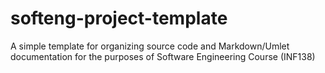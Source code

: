 # softeng-project-template
A simple template for organizing source code and Markdown/Umlet documentation for the purposes of Software Engineering Course (INF138)
